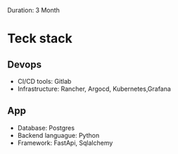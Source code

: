 Duration: 3 Month
# Teck stack
## Devops
- CI/CD tools: Gitlab
- Infrastructure: Rancher, Argocd, Kubernetes,Grafana
## App
- Database: Postgres
- Backend languague: Python
- Framework: FastApi, Sqlalchemy
